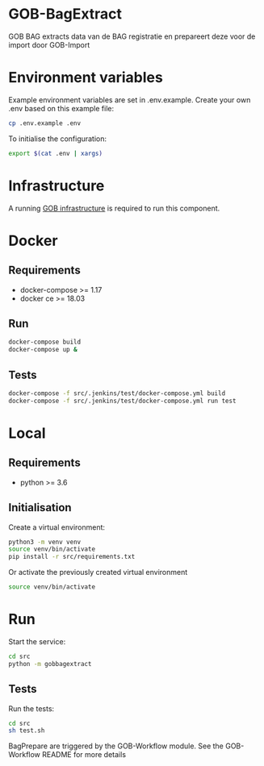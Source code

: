 # GOB-BagExtract

GOB BAG extracts data van de BAG registratie en prepareert deze voor de import door GOB-Import


# Environment variables
Example environment variables are set in .env.example. Create your own .env based on this example file:

```bash
cp .env.example .env
```
To initialise the configuration:

```bash
export $(cat .env | xargs)
```

# Infrastructure

A running [GOB infrastructure](https://github.com/Amsterdam/GOB-Infra)
is required to run this component.

# Docker

## Requirements

* docker-compose >= 1.17
* docker ce >= 18.03

## Run

```bash
docker-compose build
docker-compose up &
```

## Tests

```bash
docker-compose -f src/.jenkins/test/docker-compose.yml build
docker-compose -f src/.jenkins/test/docker-compose.yml run test
```

# Local

## Requirements

* python >= 3.6

## Initialisation

Create a virtual environment:

```bash
python3 -m venv venv
source venv/bin/activate
pip install -r src/requirements.txt
```

Or activate the previously created virtual environment

```bash
source venv/bin/activate
```

# Run

Start the service:

```bash
cd src
python -m gobbagextract
```

## Tests

Run the tests:

```bash
cd src
sh test.sh
```

BagPrepare are triggered by the GOB-Workflow module. See the GOB-Workflow README for more details
